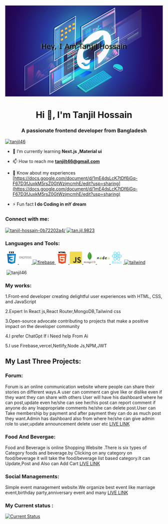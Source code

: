 ![logo](https://github.com/tanjil46/tanjil46/blob/main/1_b29pJKZqp6Jxb3rd9QlJiw%20(1)(1).jpg)

<h1 align="center">Hi 👋, I'm Tanjil Hossain</h1>

<h3 align="center">A passionate frontend developer from Bangladesh</h3>

<p align="left"> <a href="https://github.com/ryo-ma/github-profile-trophy"><img src="https://github-profile-trophy.vercel.app/?username=tanjil46" alt="tanjil46" /></a> </p>

- 🌱 I’m currently learning **Next.js ,Material ui**

- 📫 How to reach me **tanjilt46@gmail.com**

- 📄 Know about my experiences [https://docs.google.com/document/d/1mE4dsLcK7tDf6jGq-F67D3fJuxkM5rsZ0GtWzjmcmhE/edit?usp=sharing](https://docs.google.com/document/d/1mE4dsLcK7tDf6jGq-F67D3fJuxkM5rsZ0GtWzjmcmhE/edit?usp=sharing)

- ⚡ Fun fact **I do Coding in mY dream**

<h3 align="left">Connect with me:</h3>
<p align="left">
<a href="https://linkedin.com/in/tanjil-hossain-0b72202a4/" target="blank"><img align="center" src="https://raw.githubusercontent.com/rahuldkjain/github-profile-readme-generator/master/src/images/icons/Social/linked-in-alt.svg" alt="tanjil-hossain-0b72202a4/" height="30" width="40" /></a>
<a href="https://fb.com/tan.jil.9823" target="blank"><img align="center" src="https://raw.githubusercontent.com/rahuldkjain/github-profile-readme-generator/master/src/images/icons/Social/facebook.svg" alt="tan.jil.9823" height="30" width="40" /></a>
</p>

<h3 align="left">Languages and Tools:</h3>
<p align="left"> <a href="https://www.w3schools.com/css/" target="_blank" rel="noreferrer"> <img src="https://raw.githubusercontent.com/devicons/devicon/master/icons/css3/css3-original-wordmark.svg" alt="css3" width="40" height="40"/> </a> <a href="https://expressjs.com" target="_blank" rel="noreferrer"> <img src="https://raw.githubusercontent.com/devicons/devicon/master/icons/express/express-original-wordmark.svg" alt="express" width="40" height="40"/> </a> <a href="https://firebase.google.com/" target="_blank" rel="noreferrer"> <img src="https://www.vectorlogo.zone/logos/firebase/firebase-icon.svg" alt="firebase" width="40" height="40"/> </a> <a href="https://www.w3.org/html/" target="_blank" rel="noreferrer"> <img src="https://raw.githubusercontent.com/devicons/devicon/master/icons/html5/html5-original-wordmark.svg" alt="html5" width="40" height="40"/> </a> <a href="https://developer.mozilla.org/en-US/docs/Web/JavaScript" target="_blank" rel="noreferrer"> <img src="https://raw.githubusercontent.com/devicons/devicon/master/icons/javascript/javascript-original.svg" alt="javascript" width="40" height="40"/> </a> <a href="https://www.mongodb.com/" target="_blank" rel="noreferrer"> <img src="https://raw.githubusercontent.com/devicons/devicon/master/icons/mongodb/mongodb-original-wordmark.svg" alt="mongodb" width="40" height="40"/> </a> <a href="https://nodejs.org" target="_blank" rel="noreferrer"> <img src="https://raw.githubusercontent.com/devicons/devicon/master/icons/nodejs/nodejs-original-wordmark.svg" alt="nodejs" width="40" height="40"/> </a> <a href="https://reactjs.org/" target="_blank" rel="noreferrer"> <img src="https://raw.githubusercontent.com/devicons/devicon/master/icons/react/react-original-wordmark.svg" alt="react" width="40" height="40"/> </a> <a href="https://tailwindcss.com/" target="_blank" rel="noreferrer"> <img src="https://www.vectorlogo.zone/logos/tailwindcss/tailwindcss-icon.svg" alt="tailwind" width="40" height="40"/> </a> </p>

<p>&nbsp;<img align="center" src="https://github-readme-stats.vercel.app/api?username=tanjil46&show_icons=true&locale=en" alt="tanjil46" /></p>

<h3 align="left">My works:</h3>
<p align="left">1.Front-end developer creating delightful user experiences with HTML, CSS, and JavaScript</p>
<p align="left">2.Expert In React js,React Router,MongoDB,Tailwind css</p>
<p align="left">3.Open-source advocate contributing to projects that make a positive impact on the developer community</p>
<p align="left">4.I prefer ChatGpt If i Need help From Ai</p>
<p align="left">5.I use Firebase,vercel,Netlify,Node Js,NPM,JWT</p>

<h2 align="left">My Last Three Projects:</h2>

<h3 align="left">Forum:</h3>
<p align="left">Forum is an online communication website where people can share their stories on different ways.A user can comment can give like or dislike even if they want they can share  with others User will have his dashboard where he can post,update even he/she can see her/his post can report comment if anyone do any Inappropriate comments he/she can delete post.User can Take membership by payment and after payment they can do as much post they want.Admin has dashboard also from where he/she can give admin role to user,update announcement delete user etc
  <a href="https://forum-online-6d608.web.app/" target="_blank" rel="noreferrer">LIVE LINK</a>
</p> 

<h3 align="left">Food And Bevergae:</h3>
<p align="left">Food and Beverage is online Shopping Website .There is  six types of Category foods and beverage.by Clicking on any category on food/beverage it will take the food/beverage list based category.It can Update,Post and Also can Add Cart
   <a href="https://food-beverage-user.web.app/" target="_blank" rel="noreferrer">LIVE LINK</a>
</p>

<h3 align="left">Social Managements:</h3>
<p align="left">Simple event management website.We organize best event like marriage event,birthday party,anniversary event and many
   <a href ="https://social-events-3507f.web.app/" target="_blank" rel="noreferrer">LIVE LINK</a>
</p>

<h3 align="left">My Current status :</h3>

[![Current Status](https://img.shields.io/badge/current%20status-%3CCOMMIT_Staus%3E-blue)](https://github.com/tanjil46/tanjil46)





